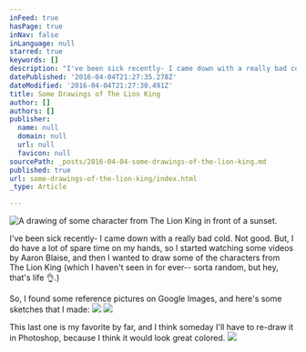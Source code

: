 ```yaml
---
inFeed: true
hasPage: true
inNav: false
inLanguage: null
starred: true
keywords: []
description: "I've been sick recently- I came down with a really bad cold. Not good. But, I do have a lot of spare time on my hands, so I started watching some videos by Aaron Blaise, and then I wanted to draw some of the characters from The Lion King (which I haven't seen in for ever-- sorta random, but hey, that's life \uD83D\uDC4C.)"
datePublished: '2016-04-04T21:27:35.278Z'
dateModified: '2016-04-04T21:27:30.491Z'
title: Some Drawings of The Lion King
author: []
authors: []
publisher:
  name: null
  domain: null
  url: null
  favicon: null
sourcePath: _posts/2016-04-04-some-drawings-of-the-lion-king.md
published: true
url: some-drawings-of-the-lion-king/index.html
_type: Article

---
```

![A drawing of some character from The Lion King in front of a sunset.](https://the-grid-user-content.s3-us-west-2.amazonaws.com/f42a7acd-8ae3-49c0-9b65-46b07c8b24c7.jpg)

I've been sick recently- I came down with a really bad cold. Not good. But, I do have a lot of spare time on my hands, so I started watching some videos by Aaron Blaise, and then I wanted to draw some of the characters from The Lion King (which I haven't seen in for ever-- sorta random, but hey, that's life 👌.)

So, I found some reference pictures on Google Images, and here's some sketches that I made:
![](https://s3-us-west-2.amazonaws.com/the-grid-img/p/d0321bb712867fee3689acef6f9b6615eba6175d.jpg)
![](https://s3-us-west-2.amazonaws.com/the-grid-img/p/80590cb983f84a623f6fe7cb8d0d7d0b9dd608df.jpg)

This last one is my favorite by far, and I think someday I'll have to re-draw it in Photoshop, because I think it would look great colored.
![](https://the-grid-user-content.s3-us-west-2.amazonaws.com/d9bc2193-a31d-43b1-93f4-27aeebbe73fb.jpg)